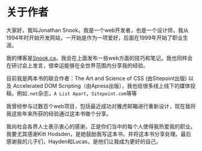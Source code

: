 # 关于作者

大家好，我叫Jonathan Snook。我是一个web开发者，也是一个设计师，我从1994年时开始开发网站，一开始是作为一项爱好，后面在1999年开始了职业生涯。

我的博客是[Snook.ca](http://snook.ca/)，我会在上面发布一些web方面的技巧和笔记。我也同样会在研讨会上发言，很幸运能够在全世界范围内分享我的经验。

目前我是两本书的联合作者：The Art and Science of CSS (由Sitepoint出版) 以及 Accelerated DOM Scripting（由Apress出版），我也给很多线上线下的媒体投稿，例如`.net`杂志，`A List Apart`，`Sitepoint.com`等等

我曾经参与过数百个web项目，包括最近成功对雅虎邮箱进行重新设计，现在我将我这些年来所获的经验通过这本书做个分享。

我向社会各界人士表示衷心的感谢，正是你们当中的每个人使得我热爱我的职业。我要尤其感谢Kitt Hodsden，是她鼓励我写这本书，并将这本书分享处理。最后感谢我的儿子们，Hayden和Lucas，是他们让我成为更好的自己。
